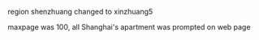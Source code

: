 region shenzhuang changed to xinzhuang5

maxpage was 100, all Shanghai's apartment was prompted on web page
